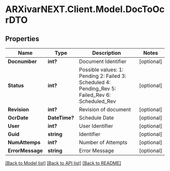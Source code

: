 # ARXivarNEXT.Client.Model.DocToOcrDTO
## Properties

Name | Type | Description | Notes
------------ | ------------- | ------------- | -------------
**Docnumber** | **int?** | Document Identifier | [optional] 
**Status** | **int?** | Possible values:  1: Pending  2: Failed  3: Scheduled  4: Pending_Rev  5: Failed_Rev  6: Scheduled_Rev  | [optional] 
**Revision** | **int?** | Revision of document | [optional] 
**OcrDate** | **DateTime?** | Schedule Date | [optional] 
**User** | **int?** | User Identifier | [optional] 
**Guid** | **string** | Identifier | [optional] 
**NumAttemps** | **int?** | Number of Attempts | [optional] 
**ErrorMessage** | **string** | Error Message | [optional] 

[[Back to Model list]](../README.md#documentation-for-models) [[Back to API list]](../README.md#documentation-for-api-endpoints) [[Back to README]](../README.md)

